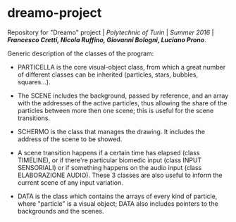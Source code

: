 # dreamo-project
Repository for "Dreamo" project |
_Polytechnic of Turin_ |
_Summer 2016_ |
*__Francesco Cretti, Nicola Ruffino, Giovanni Bologni, Luciano Prono__*.




Generic description of the classes of the program:


- PARTICELLA is the core visual-object class, from which a great number of different classes can be inherited (particles, stars, bubbles, squares...).

- The SCENE includes the background, passed by reference, and an array with the addresses of the active particles, thus allowing the share of the particles between more then one scene; this is useful for the scene transitions. 

- SCHERMO is the class that manages the drawing. It includes the address of the scene to be showed. 
 
- A scene transition happens if a certain time has elapsed (class TIMELINE), or if there're particular biomedic input (class INPUT SENSORIALI) or if something happens on the audio input (class ELABORAZIONE AUDIO).
 These 3 classes are also useful to inform the current scene of any input variation.

- DATA is the class which contains the arrays of every kind of particle, where "particle" is a visual object; DATA also includes pointers to the backgrounds and the scenes.
 










